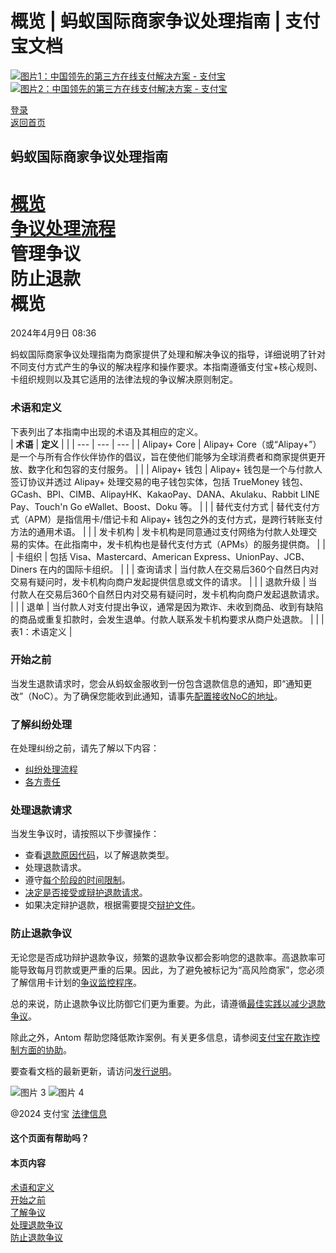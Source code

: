 概览 | 蚂蚁国际商家争议处理指南 | 支付宝文档
==================

[![图片1：中国领先的第三方在线支付解决方案 - 支付宝](https://ac.alipay.com/storage/2024/3/26/d66c43c0-440d-4c97-9976-f2028a2c8c5e.svg)![图片2：中国领先的第三方在线支付解决方案 - 支付宝](https://ac.alipay.com/storage/2024/3/26/a48bd336-aea0-4f16-bf83-616eacbb4434.svg)](/docs/)

[登录](https://global.alipay.com/ilogin/account_login.htm?goto=https%3A%2F%2Fglobal.alipay.com%2Fdocs%2Fac%2Fdispute%2Foverview)  
[返回首页](../../)

蚂蚁国际商家争议处理指南
------------------

[概览](/docs/ac/dispute/overview)  
[争议处理流程](/docs/ac/dispute/process)  
管理争议  
防止退款  
概览
========

2024年4月9日 08:36

蚂蚁国际商家争议处理指南为商家提供了处理和解决争议的指导，详细说明了针对不同支付方式产生的争议的解决程序和操作要求。本指南遵循支付宝+核心规则、卡组织规则以及其它适用的法律法规的争议解决原则制定。
### 术语和定义  
下表列出了本指南中出现的术语及其相应的定义。  
| **术语** | **定义** | |
| --- | --- | --- |
| Alipay+ Core | Alipay+ Core（或“Alipay+”）是一个与所有合作伙伴协作的倡议，旨在使他们能够为全球消费者和商家提供更开放、数字化和包容的支付服务。 | |
| Alipay+ 钱包 | Alipay+ 钱包是一个与付款人签订协议并透过 Alipay+ 处理交易的电子钱包实体，包括 TrueMoney 钱包、GCash、BPI、CIMB、AlipayHK、KakaoPay、DANA、Akulaku、Rabbit LINE Pay、Touch'n Go eWallet、Boost、Doku 等。 | |
| 替代支付方式 | 替代支付方式（APM）是指信用卡/借记卡和 Alipay+ 钱包之外的支付方式，是跨行转账支付方法的通用术语。 | |
| 发卡机构 | 发卡机构是同意通过支付网络为付款人处理交易的实体。在此指南中，发卡机构也是替代支付方式（APMs）的服务提供商。 | |
| 卡组织 | 包括 Visa、Mastercard、American Express、UnionPay、JCB、Diners 在内的国际卡组织。 | |
| 查询请求 | 当付款人在交易后360个自然日内对交易有疑问时，发卡机构向商户发起提供信息或文件的请求。 | |
| 退款升级 | 当付款人在交易后360个自然日内对交易有疑问时，发卡机构向商户发起退款请求。 | |
| 退单 | 当付款人对支付提出争议，通常是因为欺诈、未收到商品、收到有缺陷的商品或重复扣款时，会发生退单。付款人联系发卡机构要求从商户处退款。 | |
| 表1：术语定义 |
### 开始之前  
当发生退款请求时，您会从蚂蚁金服收到一份包含退款信息的通知，即“通知更改”（NoC）。为了确保您能收到此通知，请事先[配置接收NoC的地址](https://global.alipay.com/docs/ac/dispute/noc)。
### 了解纠纷处理
在处理纠纷之前，请先了解以下内容：
*   [纠纷处理流程](https://global.alipay.com/docs/ac/dispute/process)
*   [各方责任](https://global.alipay.com/docs/ac/dispute/pr)
### 处理退款请求  
当发生争议时，请按照以下步骤操作：  
*   查看[退款原因代码](https://global.alipay.com/docs/ac/dispute/reason_code)，以了解退款类型。
*   处理退款请求。
*   遵守[每个阶段的时间限制](https://global.alipay.com/docs/ac/dispute/timeframe)。
*   [决定是否接受或辩护退款请求](https://global.alipay.com/docs/ac/dispute/decision)。
*   如果决定辩护退款，根据需要提交[辩护文件](https://global.alipay.com/docs/ac/dispute/defend_chargeback)。
### 防止退款争议  
无论您是否成功辩护退款争议，频繁的退款争议都会影响您的退款率。高退款率可能导致每月罚款或更严重的后果。因此，为了避免被标记为“高风险商家”，您必须了解信用卡计划的[争议监控程序](https://global.alipay.com/docs/ac/dispute/monitor)。

总的来说，防止退款争议比防御它们更为重要。为此，请遵循[最佳实践以减少退款争议](https://global.alipay.com/docs/ac/dispute/bp)。

除此之外，Antom 帮助您降低欺诈案例。有关更多信息，请参阅[支付宝在欺诈控制方面的协助](https://global.alipay.com/docs/ac/dispute/fraud)。

要查看文档的最新更新，请访问[发行说明](https://global.alipay.com/docs/releasenotes)。

![图片 3](https://ac.alipay.com/storage/2021/5/20/19b2c126-9442-4f16-8f20-e539b1db482a.png) ![图片 4](https://ac.alipay.com/storage/2021/5/20/e9f3f154-dbf0-455f-89f0-b3d4e0c14481.png)

@2024 支付宝 [法律信息](https://global.alipay.com/docs/ac/platform/membership)

#### 这个页面有帮助吗？
#### 本页内容
[术语和定义](#EJESo "术语和定义")  
[开始之前](#c8Aym "开始之前")  
[了解争议](#LFNH8 "了解争议")  
[处理退款争议](#pWbe6 "处理退款争议")  
[防止退款争议](#eLYVW "防止退款争议")